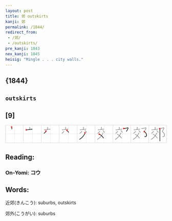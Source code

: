 ```yaml
---
layout: post
title: 郊 outskirts
kanji: 郊
permalink: /1844/
redirect_from:
 - /郊/
 - /outskirts/
pre_kanji: 1843
nex_kanji: 1845
heisig: "Mingle . . . city walls."
---
```


## {1844}

## `outskirts`

## [9]

<div class="stroke"><img src="../images/E9838A.png" /></div>

## Reading:

### On-Yomi: コウ

## Words:

近郊(きんこう): suburbs, outskirts

郊外(こうがい): suburbs
